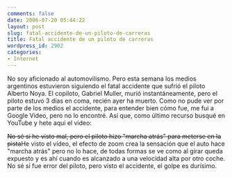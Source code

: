 ```yaml
---
comments: false
date: 2006-07-20 05:44:22
layout: post
slug: fatal-accidente-de-un-piloto-de-carreras
title: Fatal accidente de un piloto de carreras
wordpress_id: 2902
categories:
- Internet
---
```


No soy aficionado al automovilismo. Pero esta semana los medios argentinos estuvieron siguiendo el fatal accidente que sufrió el piloto Alberto Noya. El copiloto, Gabriel Muller, murió instantáneamente, pero el piloto estuvo 3 días en coma, recién ayer ha muerto. Como no pude ver por parte de los medios el accidente, para entender bien cómo fue, me fui a Google Video, pero no lo encontré. Así que, como último recurso busqué en YouTube y hete aquí el video:







<del>No sé si he visto mal, pero el piloto hizo "marcha atrás" para meterse en la pista</del>He visto el vídeo, el efecto de zoom crea la sensación que el auto hace "marcha atrás" pero no lo hace,  de todas formas se ve como al girar queda expuesto y es ahí cuando es alcanzado a una velocidad alta por otro coche. No sé si fue error del piloto, pero visto el accidente, el golpe es durísimo.
